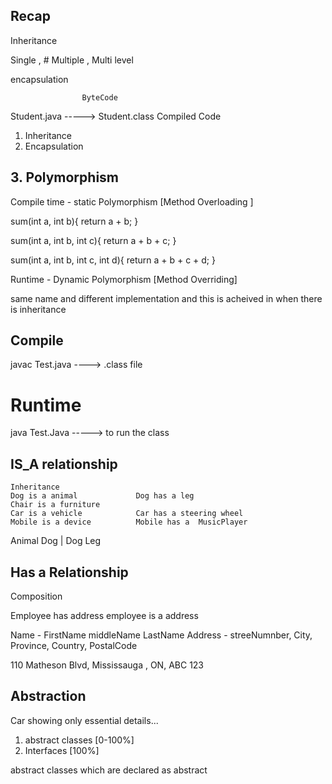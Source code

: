 ## Recap 


Inheritance 

Single , # Multiple , Multi level

encapsulation 


                    ByteCode
Student.java -----> Student.class
                    Compiled Code 


1. Inheritance 
2. Encapsulation 


## 3. Polymorphism

Compile time  - static Polymorphism 
[Method Overloading ]

sum(int a, int b){
return a + b;
}


sum(int a, int b, int c){
return a + b + c;
}

sum(int a, int b, int c, int d){
return a + b + c + d;
}



Runtime - Dynamic Polymorphism 
[Method Overriding]


same name and different implementation and this is acheived in
when there is inheritance 






## Compile 
javac Test.java   ----> .class file

# Runtime
java Test.Java    -----> to run the class 





## IS_A relationship 

    Inheritance 
    Dog is a animal             Dog has a leg
    Chair is a furniture       
    Car is a vehicle            Car has a steering wheel 
    Mobile is a device          Mobile has a  MusicPlayer

Animal                  Dog
 |
Dog                     Leg

## Has a Relationship
Composition 



Employee has address 
employee is a address 


Name - FirstName middleName LastName 
Address - streeNumnber, City, Province, Country, PostalCode

110 Matheson Blvd, Mississauga , ON, ABC 123






## Abstraction 

Car 
showing only essential details... 

1. abstract classes  [0-100%] 
2. Interfaces  [100%]


abstract
classes which are declared as abstract


























